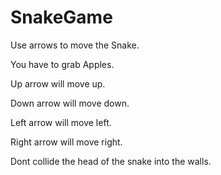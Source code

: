 # SnakeGame
Use arrows to move the Snake.

You have to grab Apples.

Up arrow will move up.

Down arrow will move down.

Left arrow will move left.

Right arrow will move right.

Dont collide the head of the snake into the walls.
